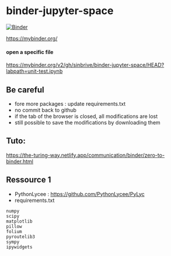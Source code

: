 # binder-jupyter-space

[![Binder](https://mybinder.org/badge_logo.svg)](https://mybinder.org/v2/gh/binder-jupyter-space/jupyter/HEAD)

https://mybinder.org/

#### open a specific file
https://mybinder.org/v2/gh/sinbrive/binder-jupyter-space/HEAD?labpath=unit-test.ipynb

## Be careful
- fore more packages : update requirements.txt
- no commit back to github
- if the tab of the browser is closed, all modifications are lost
- still possible to save the modifications by downloading them

## Tuto:
https://the-turing-way.netlify.app/communication/binder/zero-to-binder.html

## Ressource 1 
- PythonLycee : https://github.com/PythonLycee/PyLyc
- requirements.txt
```
numpy
scipy
matplotlib
pillow
folium
pyroutelib3
sympy
ipywidgets
```

